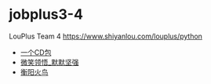 # jobplus3-4
LouPlus Team 4 https://www.shiyanlou.com/louplus/python

* [一个CD包](https://github.com/Deng2016)
* [微笑领悟_默默坚强](https://github.com/ldmoko)
* [衡阳火鸟](https://github.com/g27lzg)
